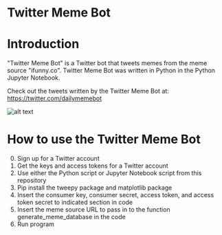 # Twitter Meme Bot
Introduction
=============
"Twitter Meme Bot" is a Twitter bot that tweets memes from the meme source "ifunny.co". Twitter Meme Bot was written in Python in the Python Jupyter Notebook. 

Check out the tweets written by the Twitter Meme Bot at: https://twitter.com/dailymemebot

![alt text](https://lh3.googleusercontent.com/8cCkW3xkwyyBtV6I9cU6iFuYeJQpSKgDOs9LxOveo0_MxDmuEW6cCtLT3s6VaruWdF2eEAcpEWfrC8g=w2478-h1406-rw)

How to use the Twitter Meme Bot
===============================
0. Sign up for a Twitter account
1. Get the keys and access tokens for a Twitter account
2. Use either the Python script or Jupyter Notebook script from this repository
3. Pip install the tweepy package and matplotlib package
4. Insert the consumer key, consumer secret, access token, and access token secret to indicated section in code
5. Insert the meme source URL to pass in to the function generate_meme_database in the code
6. Run program
